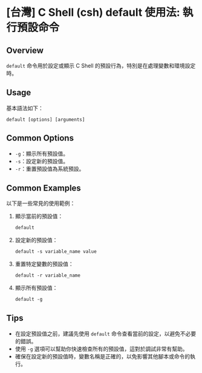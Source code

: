 # [台灣] C Shell (csh) default 使用法: 執行預設命令

## Overview
`default` 命令用於設定或顯示 C Shell 的預設行為，特別是在處理變數和環境設定時。

## Usage
基本語法如下：
```
default [options] [arguments]
```

## Common Options
- `-g`：顯示所有預設值。
- `-s`：設定新的預設值。
- `-r`：重置預設值為系統預設。

## Common Examples
以下是一些常見的使用範例：

1. 顯示當前的預設值：
   ```csh
   default
   ```

2. 設定新的預設值：
   ```csh
   default -s variable_name value
   ```

3. 重置特定變數的預設值：
   ```csh
   default -r variable_name
   ```

4. 顯示所有預設值：
   ```csh
   default -g
   ```

## Tips
- 在設定預設值之前，建議先使用 `default` 命令查看當前的設定，以避免不必要的錯誤。
- 使用 `-g` 選項可以幫助你快速檢查所有的預設值，這對於調試非常有幫助。
- 確保在設定新的預設值時，變數名稱是正確的，以免影響其他腳本或命令的執行。